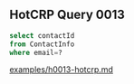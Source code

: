 
## HotCRP Query 0013
```sql
select contactId
from ContactInfo
where email=?
```
[examples/h0013-hotcrp.md](/examples/h0013-hotcrp.md)